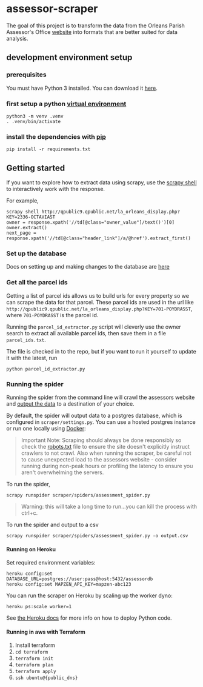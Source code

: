 # assessor-scraper

The goal of this project is to transform the data from the Orleans Parish
Assessor's Office [website](http://nolaassessor.com/) into formats that
are better suited for data analysis.

## development environment setup

### prerequisites

You must have Python 3 installed.  You can download it
[here](https://www.python.org/downloads/).

### first setup a python [virtual environment](https://docs.python.org/3/library/venv.html#creating-virtual-environments)

```
python3 -m venv .venv
. .venv/bin/activate
```

### install the dependencies with [pip](https://pip.pypa.io/en/stable/user_guide/#requirements-files)
```
pip install -r requirements.txt
```


## Getting started

If you want to explore how to extract data using scrapy, use the [scrapy
shell](https://doc.scrapy.org/en/latest/intro/tutorial.html#extracting-data) to interactively
work with the response.

For example,
```
scrapy shell http://qpublic9.qpublic.net/la_orleans_display.php?KEY=2336-OCTAVIAST
owner = response.xpath('//td[@class="owner_value"]/text()')[0]
owner.extract()
next_page = response.xpath('//td[@class="header_link"]/a/@href').extract_first()
```

### Set up the database
Docs on setting up and making changes to the database are [here](alembic/README)

### Get all the parcel ids

Getting a list of parcel ids allows us to build urls for every property
so we can scrape the data for that parcel.  These parcel ids are used
in the url like `http://qpublic9.qpublic.net/la_orleans_display.php?KEY=701-POYDRASST`,
where `701-POYDRASST` is the parcel id.

Running the `parcel_id_extractor.py` script will cleverly use the owner search to
extract all available parcel ids, then save them in a file `parcel_ids.txt`.

The file is checked in to the repo, but if you want to run it yourself
to update it with the latest, run 

```
python parcel_id_extractor.py
```


### Running the spider
Running the spider from the command line will crawl the assessors website and
[output the data](https://doc.scrapy.org/en/latest/topics/feed-exports.html) to a destination of your choice.

By default, the spider will output data to a postgres database, which is configured
in `scraper/settings.py`. You can use a hosted postgres instance or run one locally using
[Docker](https://store.docker.com/search?type=edition&offering=community):

> Important Note: Scraping should always be done responsibly so check the [robots.txt](http://www.robotstxt.org/robotstxt.html) file to ensure the site doesn't explicitly instruct crawlers to not crawl.  Also when running the scraper, be careful not to cause unexpected load to the assessors website - consider running during non-peak hours or profiling the latency to ensure you aren't overwhelming the servers.


To run the spider,
```
scrapy runspider scraper/spiders/assessment_spider.py
```
> Warning: this will take a long time to run...you can kill the process with ctrl+c.

To run the spider and output to a csv
```
scrapy runspider scraper/spiders/assessment_spider.py -o output.csv
```

#### Running on Heroku
Set required environment variables:
```
heroku config:set DATABASE_URL=postgres://user:pass@host:5432/assessordb
heroku config:set MAPZEN_API_KEY=mapzen-abc123
```

You can run the scraper on Heroku by scaling up the worker dyno:
```
heroku ps:scale worker=1
```

See [the Heroku docs](https://devcenter.heroku.com/articles/getting-started-with-python#introduction) for more info on how to deploy Python code.

#### Running in aws with Terraform
1) Install terraform
2) `cd terraform`
3) `terraform init`
4) `terraform plan`
5) `terraform apply`
6) `ssh ubuntu@{public_dns}`
